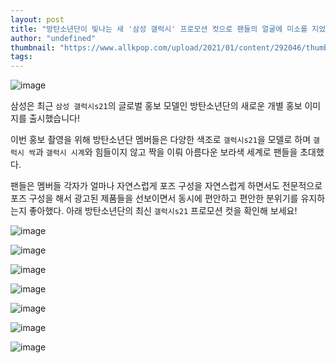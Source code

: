 ```yaml
---
layout: post
title: "방탄소년단이 빛나는 새 '삼성 갤럭시' 프로모션 컷으로 팬들의 얼굴에 미소를 지었다."
author: "undefined"
thumbnail: "https://www.allkpop.com/upload/2021/01/content/292046/thumb/1611971169-20210129-bts.jpg"
tags: 
---
```



![image](https://www.allkpop.com/upload/2021/01/content/292046/1611971169-20210129-bts.jpg)

삼성은 최근 `삼성 갤럭시s21`의 글로벌 홍보 모델인 방탄소년단의 새로운 개별 홍보 이미지를 출시했습니다!

이번 홍보 촬영을 위해 방탄소년단 멤버들은 다양한 색조로 `갤럭시s21`을 모델로 하며 `갤럭시 싹`과 `갤럭시 시계`와 힘들이지 않고 짝을 이뤄 아름다운 보라색 세계로 팬들을 초대했다.

팬들은 멤버들 각자가 얼마나 자연스럽게 포즈 구성을 자연스럽게 하면서도 전문적으로 포즈 구성을 해서 광고된 제품들을 선보이면서 동시에 편안하고 편안한 분위기를 유지하는지 좋아했다. 아래 방탄소년단의 최신 `갤럭시s21` 프로모션 컷을 확인해 보세요!

![image](https://www.allkpop.com/upload/2021/01/content/292047/1611971231-1.jpg)

![image](https://www.allkpop.com/upload/2021/01/content/292047/1611971232-2.jpg)

![image](https://www.allkpop.com/upload/2021/01/content/292047/1611971232-3.jpg)

![image](https://www.allkpop.com/upload/2021/01/content/292047/1611971232-5.jpg)

![image](https://www.allkpop.com/upload/2021/01/content/292047/1611971232-6.jpg)

![image](https://www.allkpop.com/upload/2021/01/content/292047/1611971232-7.jpg)

![image](https://www.allkpop.com/upload/2021/01/content/292047/1611971232-4.jpg)